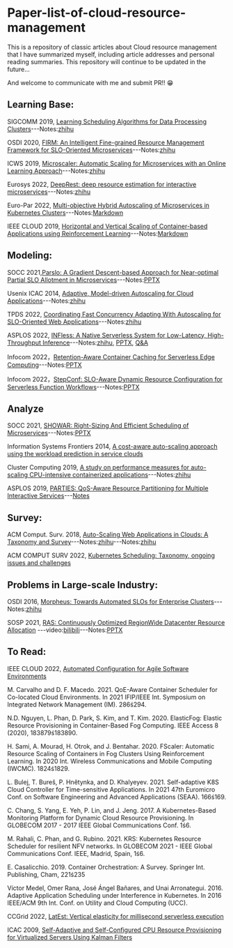 # Paper-list-of-cloud-resource-management

This is a repository of classic articles about Cloud resource management that I have summarized myself, including article addresses and personal reading summaries. This repository will continue to be updated in the future...

And welcome to communicate with me and submit PR!! 😁

## Learning Base:

SIGCOMM 2019, [Learning Scheduling Algorithms for Data Processing Clusters](https://web.mit.edu/decima/)---Notes:[zhihu](https://zhuanlan.zhihu.com/p/410761376)

OSDI 2020, [FIRM: An Intelligent Fine-grained Resource Management Framework for SLO-Oriented Microservices](https://www.usenix.org/conference/osdi20/presentation/qiu)---Notes:[zhihu](https://zhuanlan.zhihu.com/p/523974566)

ICWS 2019, [Microscaler: Automatic Scaling for Microservices with an Online Learning Approach](https://ieeexplore.ieee.org/document/8818401)---Notes:[zhihu](https://zhuanlan.zhihu.com/p/566033097)

Eurosys 2022, [DeepRest: deep resource estimation for interactive microservices](https://dl.acm.org/doi/abs/10.1145/3492321.3519564)---Notes:[zhihu](https://zhuanlan.zhihu.com/p/568706604)

Euro-Par 2022, [Multi-objective Hybrid Autoscaling of Microservices in Kubernetes Clusters](https://dl.acm.org/doi/abs/10.1007/978-3-031-12597-3_15)---Notes:[Markdown](https://github.com/RuifMaxx/Paper-List-of-cloud-resource-management/blob/main/Markdown/Multi-objective%20Hybrid%20Autoscaling%20of%20Microservices%20in%20Kubernetes%20Clusters.md)

IEEE CLOUD 2019, [Horizontal and Vertical Scaling of Container-based Applications using Reinforcement Learning](https://ieeexplore.ieee.org/document/8814555)---Notes:[Markdown](https://github.com/RuifMaxx/Paper-List-of-cloud-resource-management/blob/main/Markdown/Horizontal%20and%20Vertical%20Scaling%20of%20Container-based%20Applications%20using%20Reinforcement%20Learning.md)

## Modeling:

SOCC 2021,[Parslo: A Gradient Descent-based Approach for Near-optimal Partial SLO Allotment in Microservices](https://dl.acm.org/doi/abs/10.1145/3472883.3486985)---Notes:[PPTX](https://github.com/RuifMaxx/Cloud-resource-management/blob/main/PPTX/Parslo%20A%20Gradient%20Descent-based%20Approach%20for%20Near-optimal%20Partial%20SLO%20Allotment%20in%20Microservices.pptx)

Usenix ICAC 2014, [Adaptive, Model-driven Autoscaling for Cloud Applications](https://www.usenix.org/conference/icac14/technical-sessions/presentation/gandhi)---Notes:[zhihu](https://zhuanlan.zhihu.com/p/560024479)

TPDS 2022, [Coordinating Fast Concurrency Adapting With Autoscaling for SLO-Oriented Web Applications](https://ieeexplore.ieee.org/document/9714008/)---Notes:[zhihu](https://zhuanlan.zhihu.com/p/564682407)

ASPLOS 2022, [INFless: A Native Serverless System for Low-Latency, High-Throughput Inference](https://dl.acm.org/doi/10.1145/3503222.3507709)---Notes:[zhihu](https://zhuanlan.zhihu.com/p/490113313), [PPTX](https://github.com/RuifMaxx/Paper-List-of-cloud-resource-management/blob/main/PPTX/infless.pptx), [Q&A](https://github.com/RuifMaxx/Paper-List-of-cloud-resource-management/blob/main/Markdown/infless%20Q%26A.md)

Infocom 2022，[Retention-Aware Container Caching for Serverless Edge Computing](https://ieeexplore.ieee.org/document/9796705)---Notes:[PPTX](https://github.com/RuifMaxx/Paper-List-of-cloud-resource-management/blob/main/PPTX/Retention-Aware%20Container%20Caching%20for%20Serverless%20Edge%20Computing.pptx)

Infocom 2022，[StepConf: SLO-Aware Dynamic Resource Configuration for Serverless Function Workflows](https://fangmingliu.github.io/files/INFOCOM22-serverless.pdf)---Notes:[PPTX](https://github.com/RuifMaxx/Paper-List-of-cloud-resource-management/blob/main/PPTX/StepConf.pptx)

## Analyze

SOCC 2021, [SHOWAR: Right-Sizing And Efficient Scheduling of Microservices](https://dl.acm.org/doi/10.1145/3472883.3486999)---Notes:[PPTX](https://github.com/RuifMaxx/Cloud-resource-management/blob/main/PPTX/SHOWAR%20Right-Sizing%20And%20Efficient%20Scheduling%20of%20Microservices.pptx)

Information Systems Frontiers 2014, [A cost-aware auto-scaling approach using the workload prediction in service clouds](https://link.springer.com/article/10.1007/s10796-013-9459-0)

Cluster Computing 2019, [A study on performance measures for auto-scaling CPU-intensive containerized applications](https://link.springer.com/article/10.1007/s10586-018-02890-1)---Notes:[zhihu](https://zhuanlan.zhihu.com/p/574775706)

ASPLOS 2019, [PARTIES: QoS-Aware Resource Partitioning for Multiple Interactive Services](https://sc2682cornell.github.io/publication/parties/)---[Notes](https://nbjl.nankai.edu.cn/2020/0427/c12124a270196/page.htm)

## Survey:

ACM Comput. Surv. 2018, [Auto-Scaling Web Applications in Clouds: A Taxonomy and Survey](https://dl.acm.org/doi/10.1145/3148149)---Notes:[zhihu](https://zhuanlan.zhihu.com/p/557889153)---Notes:[zhihu](https://zhuanlan.zhihu.com/p/564682407)

ACM COMPUT SURV 2022, [Kubernetes Scheduling: Taxonomy, ongoing issues and challenges](https://dl.acm.org/doi/abs/10.1145/3539606)

## Problems in Large-scale Industry:

OSDI 2016, [Morpheus: Towards Automated SLOs for Enterprise Clusters](https://www.usenix.org/conference/osdi16/technical-sessions/presentation/jyothi)---Notes:[zhihu](https://zhuanlan.zhihu.com/p/529397407)

SOSP 2021, [RAS: Continuously Optimized RegionWide Datacenter Resource Allocation](https://research.facebook.com/publications/ras-continuously-optimized-region-wide-datacenter-resource-allocation/) ---video:[bilibili](https://www.bilibili.com/video/BV1Kf4y13715/?vd_source=903ff08588b90a29f9c0626c08eb9671)---Notes:[PPTX](https://github.com/RuifMaxx/Cloud-resource-management/blob/main/PPTX/RAS%20Continuously%20Optimized%20RegionWide%20Datacenter%20Resource%20Allocation.pptx)

## To Read:

IEEE CLOUD 2022, [Automated Configuration for Agile Software Environments](https://ieeexplore.ieee.org/document/9860602)

M. Carvalho and D. F. Macedo. 2021. QoE-Aware Container Scheduler for Co-located Cloud Environments. In 2021 IFIP/IEEE Int. Symposium on Integrated Network Management (IM). 286ś294.

N.D. Nguyen, L. Phan, D. Park, S. Kim, and T. Kim. 2020. ElasticFog: Elastic Resource Provisioning in Container-Based Fog Computing. IEEE Access 8 (2020), 183879ś183890.

H. Sami, A. Mourad, H. Otrok, and J. Bentahar. 2020. FScaler: Automatic Resource Scaling of Containers in Fog Clusters Using Reinforcement Learning. In 2020 Int. Wireless Communications and Mobile Computing (IWCMC). 1824ś1829.

L. Bulej, T. Bureš, P. Hnětynka, and D. Khalyeyev. 2021. Self-adaptive K8S Cloud Controller for Time-sensitive Applications. In 2021 47th Euromicro Conf. on Software Engineering and Advanced Applications (SEAA). 166ś169.

C. Chang, S. Yang, E. Yeh, P. Lin, and J. Jeng. 2017. A Kubernetes-Based Monitoring Platform for Dynamic Cloud Resource Provisioning. In GLOBECOM 2017 - 2017 IEEE Global Communications Conf. 1ś6.

M. Rahali, C. Phan, and G. Rubino. 2021. KRS: Kubernetes Resource Scheduler for resilient NFV networks. In GLOBECOM 2021 - IEEE Global Communications Conf. IEEE, Madrid, Spain, 1ś6.

E. Casalicchio. 2019. Container Orchestration: A Survey. Springer Int. Publishing, Cham, 221ś235

Víctor Medel, Omer Rana, José Ángel Bañares, and Unai Arronategui. 2016. Adaptive Application Scheduling under Interference in Kubernetes. In 2016 IEEE/ACM 9th Int. Conf. on Utility and Cloud Computing (UCC). 

CCGrid 2022, [LatEst: Vertical elasticity for millisecond serverless execution](https://ieeexplore.ieee.org/document/9825925/)

ICAC 2009, [Self-Adaptive and Self-Configured CPU Resource Provisioning for Virtualized Servers Using Kalman Filters](https://dl.acm.org/doi/10.1145/1555228.1555261)
